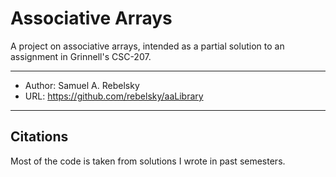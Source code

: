Associative Arrays
==================

A project on associative arrays, intended as a partial solution to an
assignment in Grinnell's CSC-207.

---

* Author: Samuel A. Rebelsky
* URL: <https://github.com/rebelsky/aaLibrary>

---

Citations
---------

Most of the code is taken from solutions I wrote in past semesters.
